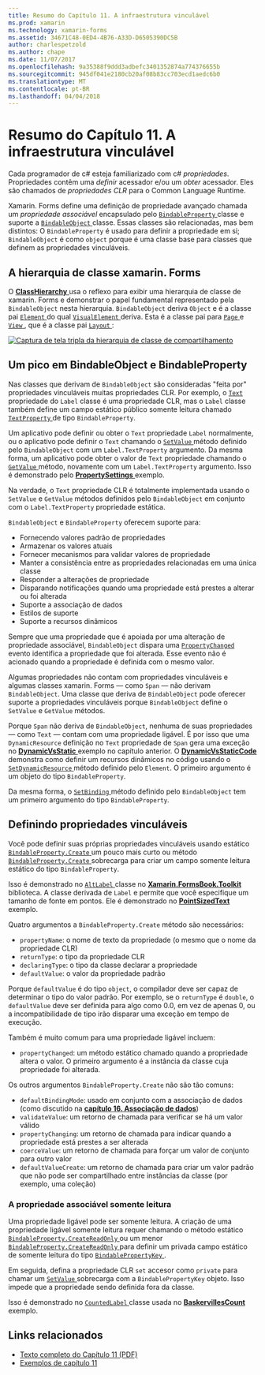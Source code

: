 ```yaml
---
title: Resumo do Capítulo 11. A infraestrutura vinculável
ms.prod: xamarin
ms.technology: xamarin-forms
ms.assetid: 34671C48-0ED4-4B76-A33D-D6505390DC5B
author: charlespetzold
ms.author: chape
ms.date: 11/07/2017
ms.openlocfilehash: 9a35388f9ddd3adbefc3401352874a774376655b
ms.sourcegitcommit: 945df041e2180cb20af08b83cc703ecd1aedc6b0
ms.translationtype: MT
ms.contentlocale: pt-BR
ms.lasthandoff: 04/04/2018
---
```

# <a name="summary-of-chapter-11-the-bindable-infrastructure"></a>Resumo do Capítulo 11. A infraestrutura vinculável

Cada programador de c# esteja familiarizado com c# *propriedades*. Propriedades contêm uma *definir* acessador e/ou um *obter* acessador. Eles são chamados de *propriedades CLR* para o Common Language Runtime.

Xamarin. Forms define uma definição de propriedade avançado chamada um *propriedade associável* encapsulado pelo [ `BindableProperty` ](https://developer.xamarin.com/api/type/Xamarin.Forms.BindableProperty/) classe e suporte a [ `BindableObject` ](https://developer.xamarin.com/api/type/Xamarin.Forms.BindableObject/)classe. Essas classes são relacionadas, mas bem distintos: O `BindableProperty` é usado para definir a propriedade em si; `BindableObject` é como `object` porque é uma classe base para classes que definem as propriedades vinculáveis.

## <a name="the-xamarinforms-class-hierarchy"></a>A hierarquia de classe xamarin. Forms

O [ **ClassHierarchy** ](https://github.com/xamarin/xamarin-forms-book-samples/tree/master/Chapter11/ClassHierarchy) usa o reflexo para exibir uma hierarquia de classe de xamarin. Forms e demonstrar o papel fundamental representado pela `BindableObject` nesta hierarquia. `BindableObject` deriva `Object` e é a classe pai [ `Element` ](https://developer.xamarin.com/api/type/Xamarin.Forms.Element/) do qual [ `VisualElement` ](https://developer.xamarin.com/api/type/Xamarin.Forms.VisualElement/) deriva. Esta é a classe pai para [ `Page` ](https://developer.xamarin.com/api/type/Xamarin.Forms.Page/) e [ `View` ](https://developer.xamarin.com/api/type/Xamarin.Forms.View/), que é a classe pai [ `Layout` ](https://developer.xamarin.com/api/type/Xamarin.Forms.Layout/):

[![Captura de tela tripla da hierarquia de classe de compartilhamento](images/ch11fg01-small.png "compartilhamento da hierarquia de classe")](images/ch11fg01-large.png#lightbox "compartilhamento da hierarquia de classe")

## <a name="a-peek-into-bindableobject-and-bindableproperty"></a>Um pico em BindableObject e BindableProperty

Nas classes que derivam de `BindableObject` são consideradas "feita por" propriedades vinculáveis muitas propriedades CLR. Por exemplo, o [ `Text` ](https://developer.xamarin.com/api/property/Xamarin.Forms.Label.Text/) propriedade do `Label` classe é uma propriedade CLR, mas o `Label` classe também define um campo estático público somente leitura chamado [ `TextProperty` ](https://developer.xamarin.com/api/property/Xamarin.Forms.Label.TextProperty/) de tipo `BindableProperty`.

Um aplicativo pode definir ou obter o `Text` propriedade `Label` normalmente, ou o aplicativo pode definir o `Text` chamando o [ `SetValue` ](https://developer.xamarin.com/api/member/Xamarin.Forms.BindableObject.SetValue/p/Xamarin.Forms.BindableProperty/System.Object/) método definido pelo `BindableObject` com um `Label.TextProperty` argumento. Da mesma forma, um aplicativo pode obter o valor de `Text` propriedade chamando o [ `GetValue` ](https://developer.xamarin.com/api/member/Xamarin.Forms.BindableObject.GetValue/p/Xamarin.Forms.BindableProperty/) método, novamente com um `Label.TextProperty` argumento. Isso é demonstrado pelo [ **PropertySettings** ](https://github.com/xamarin/xamarin-forms-book-samples/tree/master/Chapter11/PropertySettings) exemplo.

Na verdade, o `Text` propriedade CLR é totalmente implementada usando o `SetValue` e `GetValue` métodos definidos pelo `BindableObject` em conjunto com o `Label.TextProperty` propriedade estática.

`BindableObject` e `BindableProperty` oferecem suporte para:

- Fornecendo valores padrão de propriedades
- Armazenar os valores atuais
- Fornecer mecanismos para validar valores de propriedade
- Manter a consistência entre as propriedades relacionadas em uma única classe
- Responder a alterações de propriedade
- Disparando notificações quando uma propriedade está prestes a alterar ou foi alterada
- Suporte a associação de dados
- Estilos de suporte
- Suporte a recursos dinâmicos

Sempre que uma propriedade que é apoiada por uma alteração de propriedade associável, `BindableObject` dispara uma [ `PropertyChanged` ](https://developer.xamarin.com/api/event/Xamarin.Forms.BindableObject.PropertyChanged/) evento identifica a propriedade que foi alterada. Esse evento não é acionado quando a propriedade é definida com o mesmo valor.

Algumas propriedades não contam com propriedades vinculáveis e algumas classes xamarin. Forms &mdash; como `Span` &mdash; não derivam `BindableObject`. Uma classe que deriva de `BindableObject` pode oferecer suporte a propriedades vinculáveis porque `BindableObject` define o `SetValue` e `GetValue` métodos.

Porque `Span` não deriva de `BindableObject`, nenhuma de suas propriedades &mdash; como `Text` &mdash; contam com uma propriedade ligável. É por isso que uma `DynamicResource` definição no `Text` propriedade de `Span` gera uma exceção no [ **DynamicVsStatic** ](https://github.com/xamarin/xamarin-forms-book-samples/tree/master/Chapter10/DynamicVsStatic) exemplo no capítulo anterior. O [ **DynamicVsStaticCode** ](https://github.com/xamarin/xamarin-forms-book-samples/tree/master/Chapter11/DynamicVsStaticCode) demonstra como definir um recursos dinâmicos no código usando o [ `SetDynamicResource` ](https://developer.xamarin.com/api/member/Xamarin.Forms.Element.SetDynamicResource/p/Xamarin.Forms.BindableProperty/System.String/) método definido pelo `Element`. O primeiro argumento é um objeto do tipo `BindableProperty`.

Da mesma forma, o [ `SetBinding` ](https://developer.xamarin.com/api/member/Xamarin.Forms.BindableObject.SetBinding/p/Xamarin.Forms.BindableProperty/Xamarin.Forms.BindingBase/) método definido pelo `BindableObject` tem um primeiro argumento do tipo `BindableProperty`.

## <a name="defining-bindable-properties"></a>Definindo propriedades vinculáveis

Você pode definir suas próprias propriedades vinculáveis usando estático [ `BindableProperty.Create` ](https://developer.xamarin.com/api/member/Xamarin.Forms.BindableProperty.Create/p/System.String/System.Type/System.Type/System.Object/Xamarin.Forms.BindingMode/Xamarin.Forms.BindableProperty+ValidateValueDelegate/Xamarin.Forms.BindableProperty+BindingPropertyChangedDelegate/Xamarin.Forms.BindableProperty+BindingPropertyChangingDelegate/Xamarin.Forms.BindableProperty+CoerceValueDelegate/Xamarin.Forms.BindableProperty+CreateDefaultValueDelegate/) um pouco mais curto ou método [ `BindableProperty.Create` ](https://developer.xamarin.com/api/member/Xamarin.Forms.BindableProperty.Create/p/System.String/System.Type/System.Type/System.Object/Xamarin.Forms.BindingMode/Xamarin.Forms.BindableProperty+ValidateValueDelegate/Xamarin.Forms.BindableProperty+BindingPropertyChangedDelegate/Xamarin.Forms.BindableProperty+BindingPropertyChangingDelegate/Xamarin.Forms.BindableProperty+CoerceValueDelegate/) sobrecarga para criar um campo somente leitura estático do tipo `BindableProperty`.

Isso é demonstrado no [ `AltLabel` ](https://github.com/xamarin/xamarin-forms-book-samples/blob/master/Libraries/Xamarin.FormsBook.Toolkit/Xamarin.FormsBook.Toolkit/AltLabel.cs) classe no [ **Xamarin.FormsBook.Toolkit** ](https://github.com/xamarin/xamarin-forms-book-samples/tree/master/Libraries/Xamarin.FormsBook.Toolkit) biblioteca. A classe derivada de `Label` e permite que você especifique um tamanho de fonte em pontos. Ele é demonstrado no [ **PointSizedText** ](https://github.com/xamarin/xamarin-forms-book-samples/tree/master/Chapter11/PointSizedText) exemplo.

Quatro argumentos a `BindableProperty.Create` método são necessários:

- `propertyName`: o nome de texto da propriedade (o mesmo que o nome da propriedade CLR)
- `returnType`: o tipo da propriedade CLR
- `declaringType`: o tipo da classe declarar a propriedade
- `defaultValue`: o valor da propriedade padrão

Porque `defaultValue` é do tipo `object`, o compilador deve ser capaz de determinar o tipo do valor padrão. Por exemplo, se o `returnType` é `double`, o `defaultValue` deve ser definida para algo como 0.0, em vez de apenas 0, ou a incompatibilidade de tipo irão disparar uma exceção em tempo de execução.

Também é muito comum para uma propriedade ligável incluem:

- `propertyChanged`: um método estático chamado quando a propriedade altera o valor. O primeiro argumento é a instância da classe cuja propriedade foi alterada.

Os outros argumentos `BindableProperty.Create` não são tão comuns:

- `defaultBindingMode`: usado em conjunto com a associação de dados (como discutido na [ **capítulo 16. Associação de dados**](chapter16.md))
- `validateValue`: um retorno de chamada para verificar se há um valor válido
- `propertyChanging`: um retorno de chamada para indicar quando a propriedade está prestes a ser alterada
- `coerceValue`: um retorno de chamada para forçar um valor de conjunto para outro valor
- `defaultValueCreate`: um retorno de chamada para criar um valor padrão que não pode ser compartilhado entre instâncias da classe (por exemplo, uma coleção)

### <a name="the-read-only-bindable-property"></a>A propriedade associável somente leitura

Uma propriedade ligável pode ser somente leitura. A criação de uma propriedade ligável somente leitura requer chamando o método estático [ `BindableProperty.CreateReadOnly` ](https://developer.xamarin.com/api/member/Xamarin.Forms.BindableProperty.CreateReadOnly/p/System.String/System.Type/System.Type/System.Object/Xamarin.Forms.BindingMode/Xamarin.Forms.BindableProperty+ValidateValueDelegate/Xamarin.Forms.BindableProperty+BindingPropertyChangedDelegate/Xamarin.Forms.BindableProperty+BindingPropertyChangingDelegate/Xamarin.Forms.BindableProperty+CoerceValueDelegate/Xamarin.Forms.BindableProperty+CreateDefaultValueDelegate/) ou um menor [ `BindableProperty.CreateReadOnly` ](https://developer.xamarin.com/api/member/Xamarin.Forms.BindableProperty.CreateReadOnly/p/System.String/System.Type/System.Type/System.Object/Xamarin.Forms.BindingMode/Xamarin.Forms.BindableProperty+ValidateValueDelegate/Xamarin.Forms.BindableProperty+BindingPropertyChangedDelegate/Xamarin.Forms.BindableProperty+BindingPropertyChangingDelegate/Xamarin.Forms.BindableProperty+CoerceValueDelegate/) para definir um privada campo estático de somente leitura do tipo [ `BindablePropertyKey` ](https://developer.xamarin.com/api/type/Xamarin.Forms.BindablePropertyKey/).

Em seguida, defina a propriedade CLR `set` accesor como `private` para chamar um [ `SetValue` ](https://developer.xamarin.com/api/member/Xamarin.Forms.BindableObject.SetValue/p/Xamarin.Forms.BindablePropertyKey/System.Object/) sobrecarga com a `BindablePropertyKey` objeto. Isso impede que a propriedade sendo definida fora da classe.

Isso é demonstrado no [ `CountedLabel` ](https://github.com/xamarin/xamarin-forms-book-samples/blob/master/Libraries/Xamarin.FormsBook.Toolkit/Xamarin.FormsBook.Toolkit/CountedLabel.cs) classe usada no [ **BaskervillesCount** ](https://github.com/xamarin/xamarin-forms-book-samples/tree/master/Chapter11/BaskervillesCount) exemplo.



## <a name="related-links"></a>Links relacionados

- [Texto completo do Capítulo 11 (PDF)](https://download.xamarin.com/developer/xamarin-forms-book/XamarinFormsBook-Ch11-Apr2016.pdf)
- [Exemplos de capítulo 11](https://github.com/xamarin/xamarin-forms-book-samples/tree/master/Chapter11)
